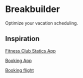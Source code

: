 # Breakbuilder

Optimize your vacation scheduling.

## Inspiration

[Fitness Club Statics App](https://dribbble.com/shots/5966595-Fitness-Club-Statistics-App)

[Booking App](https://dribbble.com/shots/6479938-Booking-App-The-concept-with-booking-feature)

[Booking flight](https://dribbble.com/shots/5401352-Booking-flight-with-active-interface)
